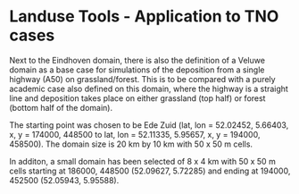 Landuse Tools - Application to TNO cases
========================================

Next to the Eindhoven domain, there is also the definition of a Veluwe domain as a base case for simulations
of the deposition from a single highway (A50) on grassland/forest. This is to be compared with a purely
academic case also defined on this domain, where the highway is a straight line and deposition takes place on
either grassland (top half) or forest (bottom half of the domain).

The starting point was chosen to be Ede Zuid (lat, lon = 52.02452, 5.66403, x, y = 174000,
448500 to lat, lon = 52.11335, 5.95657, x, y = 194000, 458500). The domain size is 20 km by 10 km with 50 x 50 m 
cells.

In additon, a small domain has been selected of 8 x 4 km with 50 x 50 m cells starting at 186000, 448500
(52.09627, 5.72285) and ending at 194000, 452500 (52.05943, 5.95588).
